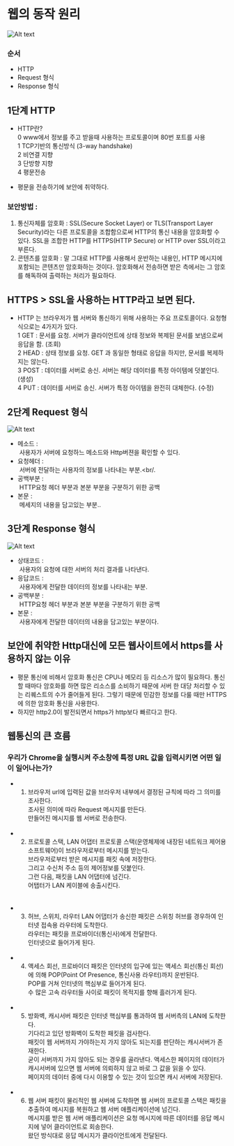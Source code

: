 # 웹의 동작 원리
![Alt text](http://tcpschool.com/lectures/img_webbasic_10.png)

### 순서
+ HTTP
+ Request 형식
+ Response 형식



## 1단계 HTTP
+ HTTP란?<br/>
 0 www에서 정보를 주고 받을때 사용하는 프로토콜이며 80번 포트를 사용<br/>
 1 TCP기반의 통신방식 (3-way handshake)<br/>
 2 비연결 지향<br/>
 3 단방향 지향<br/>
 4 평문전송<br/>
 * 평문을 전송하기에 보안에 취약하다.<br/>
### 보안방법 : <br/>
 1. 통신자체를 암호화 : SSL(Secure Socket Layer) or TLS(Transport Layer Security)라는 다른 프로토콜을 조합함으로써 HTTP의 통신 내용을 암호화할 수     있다. SSL을 조합한 HTTP를 HTTPS(HTTP Secure) or HTTP over SSL이라고 부른다.<br/>
 2. 콘텐츠를 암호화 : 말 그대로 HTTP를 사용해서 운반하는 내용인, HTTP 메시지에 포함되는 콘텐츠만 암호화하는 것이다. 암호화해서 전송하면 받은 측에서는     그 암호를 해독하여 출력하는 처리가 필요하다.<br/>
 ## HTTPS > SSL을 사용하는 HTTP라고 보면 된다.<br/>
+ HTTP 는 브라우저가 웹 서버와 통신하기 위해 사용하는 주요 프로토콜이다. 요청형식으로는 4가지가 있다.<br/>
 1 GET : 문서를 요청. 서버가 클라이언트에 상태 정보와 복제된 문서를 보냄으로써 응답을 함. (조회)<br/>
 2 HEAD : 상태 정보를 요청. GET 과 동일한 형태로 응답을 하지만, 문서를 복제하지는 않는다.<br/>
 3 POST : 데이터를 서버로 송신. 서버는 해당 데이터를 특정 아이템에 덧붙인다. (생성)<br/>
 4 PUT : 데이터를 서버로 송신. 서버가 특정 아이템을 완전히 대체한다. (수정)<br/>
 
 ## 2단계 Request 형식
![Alt text](http://cfile1.uf.tistory.com/image/22061B47538F2A002614B6)
+ 메소드 : <br/>
  사용자가 서버에 요청하느 메소드와 Http버젼을 확인할 수 있다.<br/>
+ 요청헤더 : <br/>
  서버에 전달하는 사용자의 정보를 나타내는 부분.<br/.
+ 공백부분 : <br/>
  HTTP요청 헤더 부분과 본분 부분을 구분하기 위한 공백<br/>
+ 본문 : <br/>
  메세지의 내용을 담고있는 부분..
 
## 3단계 Response 형식
![Alt text](http://cfile1.uf.tistory.com/image/273BF650591B313219DBBB)
+ 상태코드 : <br/>
  사용자의 요청에 대한 서버의 처리 결과를 나타낸다.<br/>
+ 응답코드 : <br/>
  사용자에게 전달한 데이터의 정보를 나타내는 부분.<br/>
+ 공백부분 : <br/>
  HTTP요청 헤더 부분과 본분 부분을 구분하기 위한 공백<br/>
+ 본문 : <br/>
  사용자에게 전달한 데이터의 내용을 담고있는 부분이다.
  
## 보안에 취약한 Http대신에 모든 웹사이트에서 https를 사용하지 않는 이유
+ 평문 통신에 비해서 암호화 통신은 CPU나 메모리 등 리소스가 많이 필요하다. 통신할 때마다 암호화를 하면 많은 리소스를 소비하기 때문에 서버 한 대당 처리할 수 있는 리퀘스트의 수가 줄어들게 된다. 그렇기 때문에 민감한 정보를 다룰 때만 HTTPS에 의한 암호화 통신을 사용한다.
+ 하지만 http2.0이 발전되면서 https가 http보다 빠르다고 한다.

## 웹통신의 큰 흐름

### 우리가 Chrome을 실행시켜 주소창에 특정 URL 값을 입력시키면 어떤 일이 일어나는가?

+ 1. 브라우저
url에 입력된 값을 브라우저 내부에서 결정된 규칙에 따라 그 의미를 조사한다.<br/>
조사된 의미에 따라 Request 메시지를 만든다.<br/>
만들어진 메시지를 웹 서버로 전송한다.
<br/><br/>
+ 2. 프로토콜 스택, LAN 어댑터
프로토콜 스택(운영체제에 내장된 네트워크 제어용 소프트웨어)이 브라우저로부터 메시지를 받는다.<br/>
브라우저로부터 받은 메시지를 패킷 속에 저장한다.<br/>
그리고 수신처 주소 등의 제어정보를 덧붙인다.<br/>
그런 다음, 패킷을 LAN 어댑터에 넘긴다.<br/>
어탭터가 LAN 케이블에 송출시킨다.<br/>
<br/><br/>
+ 3. 허브, 스위치, 라우터
LAN 어댑터가 송신한 패킷은 스위칭 허브를 경우하여 인터넷 접속용 라우터에 도착한다.<br/>
라우터는 패킷을 프로바이더(통신사)에게 전달한다.<br/>
인터넷으로 들어가게 된다.
<br/><br/>
+ 4. 액세스 회선, 프로바이더
패킷은 인터넷의 입구에 있는 액세스 회선(통신 회선)에 의해 POP(Point Of Presence, 통신사용 라우터)까지 운반된다.<br/>
POP를 거쳐 인터넷의 핵심부로 들어가게 된다.<br/>
수 많은 고속 라우터들 사이로 패킷이 목적지를 향해 흘러가게 된다.
<br/><br/>
+ 5. 방화벽, 캐시서버
패킷은 인터넷 핵심부를 통과하여 웹 서버측의 LAN에 도착한다.<br/>
기다리고 있던 방화벽이 도착한 패킷을 검사한다.<br/>
패킷이 웹 서버까지 가야하는지 가지 않아도 되는지를 판단하는 캐시서버가 존재한다.<br/>
굳이 서버까지 가지 않아도 되는 경우를 골라낸다. 액세스한 페이지의 데이터가 캐시서버에 있으면 웹 서버에 의뢰하지 않고 바로 그 값을 읽을 수 있다.<br/>페이지의 데이터 중에 다시 이용할 수 있는 것이 있으면 캐시 서버에 저장된다.
<br/><br/>
+ 6. 웹 서버
패킷이 물리적인 웹 서버에 도착하면 웹 서버의 프로토콜 스택은 패킷을 추출하여 메시지를 복원하고 웹 서버 애플리케이션에 넘긴다.<br/>
메시지를 받은 웹 서버 애플리케이션은 요청 메시지에 따른 데이터를 응답 메시지에 넣어 클라이언트로 회송한다.<br/>
왔던 방식대로 응답 메시지가 클라이언트에게 전달된다.
